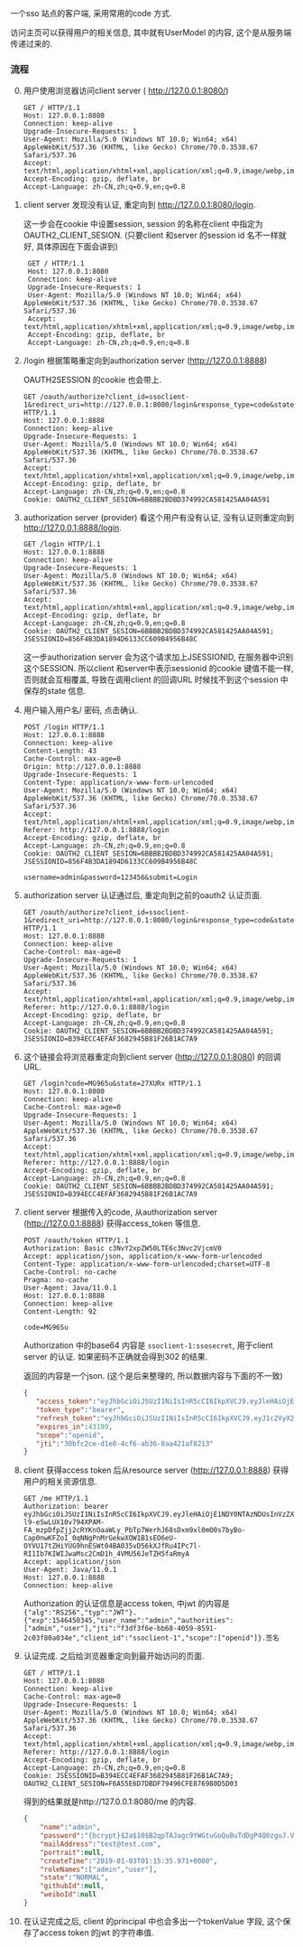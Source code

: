 一个sso 站点的客户端, 采用常用的code 方式.

访问主页可以获得用户的相关信息, 其中就有UserModel 的内容, 这个是从服务端传递过来的.

### 流程

0. 用户使用浏览器访问client server ( http://127.0.0.1:8080/)
    
    ```http request
    GET / HTTP/1.1
    Host: 127.0.0.1:8080
    Connection: keep-alive
    Upgrade-Insecure-Requests: 1
    User-Agent: Mozilla/5.0 (Windows NT 10.0; Win64; x64) AppleWebKit/537.36 (KHTML, like Gecko) Chrome/70.0.3538.67 Safari/537.36
    Accept: text/html,application/xhtml+xml,application/xml;q=0.9,image/webp,image/apng,*/*;q=0.8
    Accept-Encoding: gzip, deflate, br
    Accept-Language: zh-CN,zh;q=0.9,en;q=0.8
    ```

0. client server 发现没有认证, 重定向到 http://127.0.0.1:8080/login.

   这一步会在cookie 中设置session, session 的名称在client 中指定为OAUTH2_CLIENT_SESION. (只要client 和server 的session id 名不一样就好, 具体原因在下面会讲到)
   
   ```http request
    GET / HTTP/1.1
    Host: 127.0.0.1:8080
    Connection: keep-alive
    Upgrade-Insecure-Requests: 1
    User-Agent: Mozilla/5.0 (Windows NT 10.0; Win64; x64) AppleWebKit/537.36 (KHTML, like Gecko) Chrome/70.0.3538.67 Safari/537.36
    Accept: text/html,application/xhtml+xml,application/xml;q=0.9,image/webp,image/apng,*/*;q=0.8
    Accept-Encoding: gzip, deflate, br
    Accept-Language: zh-CN,zh;q=0.9,en;q=0.8
    ```
   
0. /login 根据策略重定向到authorization server (http://127.0.0.1:8888)
   
   OAUTH2SESSION 的cookie 也会带上.
   
   ```http request
   GET /oauth/authorize?client_id=ssoclient-1&redirect_uri=http://127.0.0.1:8080/login&response_type=code&state=27XURx HTTP/1.1
   Host: 127.0.0.1:8888
   Connection: keep-alive
   Upgrade-Insecure-Requests: 1
   User-Agent: Mozilla/5.0 (Windows NT 10.0; Win64; x64) AppleWebKit/537.36 (KHTML, like Gecko) Chrome/70.0.3538.67 Safari/537.36
   Accept: text/html,application/xhtml+xml,application/xml;q=0.9,image/webp,image/apng,*/*;q=0.8
   Accept-Encoding: gzip, deflate, br
   Accept-Language: zh-CN,zh;q=0.9,en;q=0.8
   Cookie: OAUTH2_CLIENT_SESION=6BBBB2BDBD374992CA581425AA04A591
   ```
   
0. authorization server (provider) 看这个用户有没有认证, 没有认证则重定向到 http://127.0.0.1:8888/login.
    
    ```http request
    GET /login HTTP/1.1
    Host: 127.0.0.1:8888
    Connection: keep-alive
    Upgrade-Insecure-Requests: 1
    User-Agent: Mozilla/5.0 (Windows NT 10.0; Win64; x64) AppleWebKit/537.36 (KHTML, like Gecko) Chrome/70.0.3538.67 Safari/537.36
    Accept: text/html,application/xhtml+xml,application/xml;q=0.9,image/webp,image/apng,*/*;q=0.8
    Accept-Encoding: gzip, deflate, br
    Accept-Language: zh-CN,zh;q=0.9,en;q=0.8
    Cookie: OAUTH2_CLIENT_SESION=6BBBB2BDBD374992CA581425AA04A591; JSESSIONID=856F4B3DA1894D6133CC609B4956B48C
    ```

   这一步authorization server 会为这个请求加上JSESSIONID, 在服务器中识别这个SESSION. 所以client 和server中表示sessionid 的cookie 键值不能一样, 否则就会互相覆盖, 导致在调用client 的回调URL 时候找不到这个session 中保存的state 信息.

0. 用户输入用户名/ 密码, 点击确认.

    ```http request
    POST /login HTTP/1.1
    Host: 127.0.0.1:8888
    Connection: keep-alive
    Content-Length: 43
    Cache-Control: max-age=0
    Origin: http://127.0.0.1:8888
    Upgrade-Insecure-Requests: 1
    Content-Type: application/x-www-form-urlencoded
    User-Agent: Mozilla/5.0 (Windows NT 10.0; Win64; x64) AppleWebKit/537.36 (KHTML, like Gecko) Chrome/70.0.3538.67 Safari/537.36
    Accept: text/html,application/xhtml+xml,application/xml;q=0.9,image/webp,image/apng,*/*;q=0.8
    Referer: http://127.0.0.1:8888/login
    Accept-Encoding: gzip, deflate, br
    Accept-Language: zh-CN,zh;q=0.9,en;q=0.8
    Cookie: OAUTH2_CLIENT_SESION=6BBBB2BDBD374992CA581425AA04A591; JSESSIONID=856F4B3DA1894D6133CC609B4956B48C
    
    username=admin&password=123456&submit=Login
    ```

0. authorization server 认证通过后, 重定向到之前的oauth2 认证页面.

    ```http request
    GET /oauth/authorize?client_id=ssoclient-1&redirect_uri=http://127.0.0.1:8080/login&response_type=code&state=27XURx HTTP/1.1
    Host: 127.0.0.1:8888
    Connection: keep-alive
    Cache-Control: max-age=0
    Upgrade-Insecure-Requests: 1
    User-Agent: Mozilla/5.0 (Windows NT 10.0; Win64; x64) AppleWebKit/537.36 (KHTML, like Gecko) Chrome/70.0.3538.67 Safari/537.36
    Accept: text/html,application/xhtml+xml,application/xml;q=0.9,image/webp,image/apng,*/*;q=0.8
    Referer: http://127.0.0.1:8888/login
    Accept-Encoding: gzip, deflate, br
    Accept-Language: zh-CN,zh;q=0.9,en;q=0.8
    Cookie: OAUTH2_CLIENT_SESION=6BBBB2BDBD374992CA581425AA04A591; JSESSIONID=B394ECC4EFAF3682945B81F26B1AC7A9
    ```

0. 这个链接会将浏览器重定向到client server (http://127.0.0.1:8080) 的回调URL.

    ```http request
    GET /login?code=MG965u&state=27XURx HTTP/1.1
    Host: 127.0.0.1:8080
    Connection: keep-alive
    Cache-Control: max-age=0
    Upgrade-Insecure-Requests: 1
    User-Agent: Mozilla/5.0 (Windows NT 10.0; Win64; x64) AppleWebKit/537.36 (KHTML, like Gecko) Chrome/70.0.3538.67 Safari/537.36
    Accept: text/html,application/xhtml+xml,application/xml;q=0.9,image/webp,image/apng,*/*;q=0.8
    Referer: http://127.0.0.1:8888/login
    Accept-Encoding: gzip, deflate, br
    Accept-Language: zh-CN,zh;q=0.9,en;q=0.8
    Cookie: OAUTH2_CLIENT_SESION=6BBBB2BDBD374992CA581425AA04A591; JSESSIONID=B394ECC4EFAF3682945B81F26B1AC7A9
    ```

0. client server 根据传入的code, 从authorization server (http://127.0.0.1:8888) 获得access_token 等信息.
    
    ```http request
    POST /oauth/token HTTP/1.1
    Authorization: Basic c3NvY2xpZW50LTE6c3Nvc2VjcmV0
    Accept: application/json, application/x-www-form-urlencoded
    Content-Type: application/x-www-form-urlencoded;charset=UTF-8
    Cache-Control: no-cache
    Pragma: no-cache
    User-Agent: Java/11.0.1
    Host: 127.0.0.1:8888
    Connection: keep-alive
    Content-Length: 92

    code=MG965u
    ```
        
    Authorization 中的base64 内容是 ```ssoclient-1:ssosecret```, 用于client server 的认证. 如果密码不正确就会得到302 的结果.
    
    返回的内容是一个json. (这个是后来整理的, 所以数据内容与下面的不一致)
    
    ```json
    {
       "access_token":"eyJhbGciOiJSUzI1NiIsInR5cCI6IkpXVCJ9.eyJleHAiOjE1NDY1MjIwNDIsInVzZXJfbmFtZSI6ImFkbWluIiwiYXV0aG9yaXRpZXMiOlsiYWRtaW4iLCJ1c2VyIl0sImp0aSI6IjMwYmZjMmNlLWQxZTAtNGNmNi1hYjM2LThhYTQyMWFmODIxMyIsImNsaWVudF9pZCI6InNzb2NsaWVudC0xIiwic2NvcGUiOlsib3BlbmlkIl19.qH-Y8pvGMHdQ4Zl_XfUnhfYu9Xktjrj17OgTyFFOFsElhaMaodfLvsyU9xbMq5hB2qonYCBWkgmbA5GS3rBQk1Aw6stflf1hvwtgpbuPHKBuPeTPUnjP7-BMZewJlcRJajAs6FWgWN04vzf1O86rD10gxiNZp4D_2dmanFoiw-OvMk9PfMkZPGZ75Mj4Pz4JrP2AEduY4xpwgbpwOq8r4Cy8QEbdqveiU2j6WulX3KBZDejWZYtNcyDmu2SYVY77jAXwTJmC27eKJwf1gZEqfB0z51_gebcPDc-MkJQ6leyTs6GRVeAD6xWiY5U6K2g_Lh3suQtnG-XjmvshdfbArA",
       "token_type":"bearer",
       "refresh_token":"eyJhbGciOiJSUzI1NiIsInR5cCI6IkpXVCJ9.eyJ1c2VyX25hbWUiOiJhZG1pbiIsInNjb3BlIjpbIm9wZW5pZCJdLCJhdGkiOiIzMGJmYzJjZS1kMWUwLTRjZjYtYWIzNi04YWE0MjFhZjgyMTMiLCJleHAiOjE1NDkwNzA4NDIsImF1dGhvcml0aWVzIjpbImFkbWluIiwidXNlciJdLCJqdGkiOiI4MWU5ZjExNy0zMTg4LTQ1ZDQtYTA4Zi1iNzI5MTYwOTBhNmQiLCJjbGllbnRfaWQiOiJzc29jbGllbnQtMSJ9.BGJ9CZUx0fap_WylCi43LgxsxcoYiOvjkI5ODb8FIgUCEy1E45VWv4sS0RSd6g06KF5aalYUtWKXR7Cpj5kTR7g4BIv5AMrHOD5qj-OylDgZr1fjKdWAj0JTKlhFbeQmzcB7u-qH2Ol8D6bdgBjWMPGv6fhI5YAteDMeY_jmKJoTkrBEnwqITeq9StJjX5By720hfaLoJ5i8z17t6CPXk-KWKsLjsn1v60QvkQkmyPLJEFBvWw8qySwqg8zxyxtHFdaa8mG3VbZ7bTgosde91Wo56_L03W-z1PxZoHE0W_cHinZQcuVTSYiXcmBNRQ0X20O5Wuew_Z98d13LNL4Low",
       "expires_in":43199,
       "scope":"openid",
       "jti":"30bfc2ce-d1e0-4cf6-ab36-8aa421af8213"
    }
    ```
   
 0. client 获得access token 后从resource server (http://127.0.0.1:8888) 获得用户的相关资源信息.
 
    ```http request
    GET /me HTTP/1.1
    Authorization: bearer eyJhbGciOiJSUzI1NiIsInR5cCI6IkpXVCJ9.eyJleHAiOjE1NDY0NTAzNDUsInVzZXJfbmFtZSI6ImFkbWluIiwiYXV0aG9yaXRpZXMiOlsiYWRtaW4iLCJ1c2VyIl0sImp0aSI6ImYzZGYzZjZlLWJiNjgtNDA1OS04NTkxLTJjMDNmODBhMDM0ZSIsImNsaWVudF9pZCI6InNzb2NsaWVudC0xIiwic2NvcGUiOlsib3BlbmlkIl19.W4IXbNON81bp76qHpj4JKYAz5pyLEf7nMkvZcJe7dUqdHVCMzfW0Du3fdIHBupSmpiaQbzyuvQHibX_40mM_-0cnGsCXR3fAmu2OzJzMmciuSWq74DgSPyDz8xKYksFmGUfocecA8aN9mm8-l9-eSwLUX10v794XPAM-FA_mzpDfpZjj2cRYKnOaaWLy_PbTp7WerhJ68sDxm9xl0mO0s7byBo-Cap0nwKFZoI_0qNNgPnMrGekwXOW1B1sEO6eU-OYVU17tZHiYUG9hnESWt04BA035vD56kXJfRu4IPc7l-RI1Ib7KIWIJwaMsc2CmD1h_4VMU56JeTZH5faRmyA
    Accept: application/json
    User-Agent: Java/11.0.1
    Host: 127.0.0.1:8888
    Connection: keep-alive
    ```
    
    Authorization 的认证信息是access token, 中jwt 的内容是```{"alg":"RS256","typ":"JWT"}.{"exp":1546450345,"user_name":"admin","authorities":["admin","user"],"jti":"f3df3f6e-bb68-4059-8591-2c03f80a034e","client_id":"ssoclient-1","scope":["openid"]}.签名``` 
 0. 认证完成. 之后给浏览器重定向到最开始访问的页面.
 
    ```http request
    GET / HTTP/1.1
    Host: 127.0.0.1:8080
    Connection: keep-alive
    Cache-Control: max-age=0
    Upgrade-Insecure-Requests: 1
    User-Agent: Mozilla/5.0 (Windows NT 10.0; Win64; x64) AppleWebKit/537.36 (KHTML, like Gecko) Chrome/70.0.3538.67 Safari/537.36
    Accept: text/html,application/xhtml+xml,application/xml;q=0.9,image/webp,image/apng,*/*;q=0.8
    Referer: http://127.0.0.1:8888/login
    Accept-Encoding: gzip, deflate, br
    Accept-Language: zh-CN,zh;q=0.9,en;q=0.8
    Cookie: JSESSIONID=B394ECC4EFAF3682945B81F26B1AC7A9; OAUTH2_CLIENT_SESION=F6A55E6D7DBDF79496CFE876980D5D03
    ```
    得到的结果就是http://127.0.0.1:8080/me 的内容.
    
    ```json
    {
        "name":"admin",
        "password":"{bcrypt}$2a$10$B2qpTAJagc9YWGtuGoQuBuTdDgP4Q0zguJ.VEukpcfsqTOQhG/rUm",
        "mailAddress":"test@test.com",
        "portrait":null,
        "createTime":"2019-01-03T01:15:35.971+0000",
        "roleNames":["admin","user"],
        "state":"NORMAL",
        "githubId":null,
        "weiboId":null
    }
    ```

0. 在认证完成之后, client 的principal 中也会多出一个tokenValue 字段, 这个保存了access token 的jwt 的字符串值.